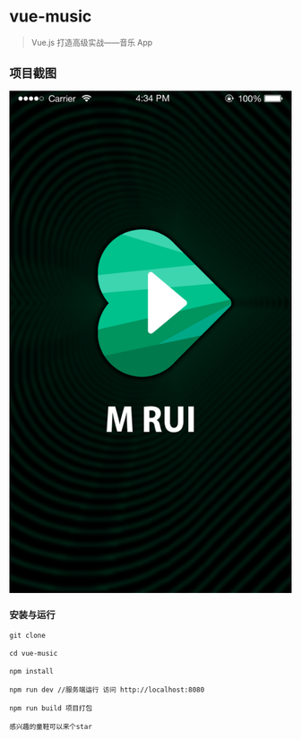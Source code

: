 # vue-music

> Vue.js 打造高级实战——音乐 App

## 项目截图

![image](./static/music.png)

### 安装与运行

```
git clone

cd vue-music

npm install

npm run dev //服务端运行 访问 http://localhost:8080

npm run build 项目打包

感兴趣的童鞋可以来个star
